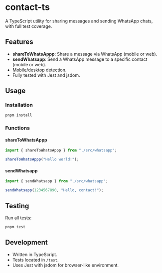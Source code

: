 # contact-ts

A TypeScript utility for sharing messages and sending WhatsApp chats, with full test coverage.

## Features

- **shareToWhatsAppp**: Share a message via WhatsApp (mobile or web).
- **sendWhatsapp**: Send a WhatsApp message to a specific contact (mobile or web).
- Mobile/desktop detection.
- Fully tested with Jest and jsdom.

## Usage

### Installation

```sh
pnpm install
```

### Functions

#### shareToWhatsAppp

```typescript
import { shareToWhatsAppp } from "./src/whatsapp";

shareToWhatsAppp("Hello world!");
```

#### sendWhatsapp

```typescript
import { sendWhatsapp } from "./src/whatsapp";

sendWhatsapp(1234567890, "Hello, contact!");
```

## Testing

Run all tests:

```sh
pnpm test
```

## Development

- Written in TypeScript.
- Tests located in `/test`.
- Uses Jest with jsdom for browser-like environment.
